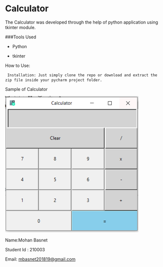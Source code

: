 # Calculator

The Calculator was developed through the help of python application using tkinter module.


###Tools Used
   
   - Python
   
   - tkinter

How to Use:
     
     Installation: Just simply clone the repo or download and extract the zip file inside your pycharm project folder.


Sample of Calculator


![](Calculator.PNG)




Name:Mohan Basnet



Student Id : 210003



Email: mbasnet201819@gmail.com
